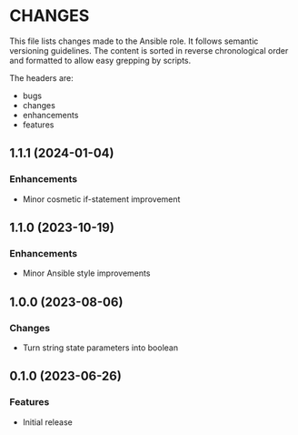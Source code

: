 # CHANGES

This file lists changes made to the Ansible role. It follows semantic versioning
guidelines. The content is sorted in reverse chronological order and formatted
to allow easy grepping by scripts.

The headers are:
- bugs
- changes
- enhancements
- features

## 1.1.1 (2024-01-04)

### Enhancements

- Minor cosmetic if-statement improvement

## 1.1.0 (2023-10-19)

### Enhancements

- Minor Ansible style improvements

## 1.0.0 (2023-08-06)

### Changes

- Turn string state parameters into boolean

## 0.1.0 (2023-06-26)

### Features

- Initial release
